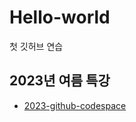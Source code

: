 # Hello-world 
첫 깃허브 연습

## 2023년 여름 특강
- [2023-github-codespace](https://github.com/ai7dnn/2023-codespace)
